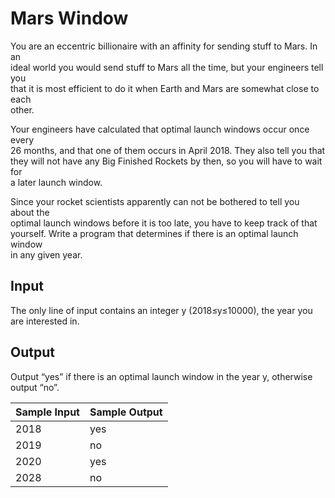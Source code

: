 # Mars Window

You are an eccentric billionaire with an affinity for sending stuff to Mars. In an\
ideal world you would send stuff to Mars all the time, but your engineers tell you\
that it is most efficient to do it when Earth and Mars are somewhat close to each\
other.

Your engineers have calculated that optimal launch windows occur once every\
26 months, and that one of them occurs in April 2018. They also tell you that\
they will not have any Big Finished Rockets by then, so you will have to wait for\
a later launch window.

Since your rocket scientists apparently can not be bothered to tell you about the\
optimal launch windows before it is too late, you have to keep track of that\
yourself. Write a program that determines if there is an optimal launch window\
in any given year.

## Input

The only line of input contains an integer y (2018≤y≤10000), the year you are interested in.

## Output

Output “yes” if there is an optimal launch window in the year y, otherwise output “no”.

| Sample Input | Sample Output |
| ---          | ---           |
| 2018         | yes           |
| 2019         | no            |
| 2020         | yes           |
| 2028         | no            |